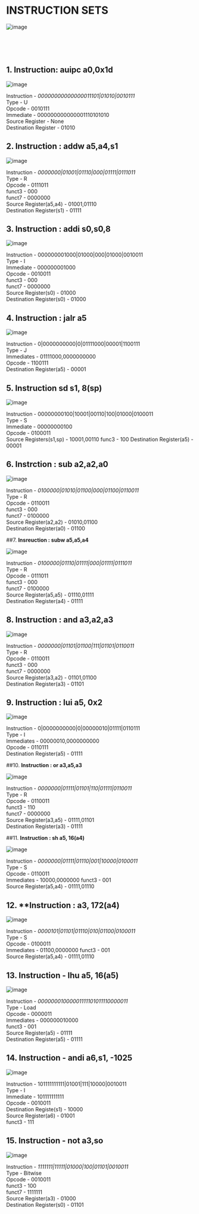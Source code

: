 # INSTRUCTION SETS

![image](https://github.com/user-attachments/assets/e6d8c66b-1e0c-4188-aecc-55b1d2d79b5f)

<br>
<br>
<br>

## 1. **Instruction: auipc a0,0x1d** <br>

![image](https://github.com/user-attachments/assets/6d8175fa-888d-4f76-9f76-edff8ad4d71c)



Instruction - _00000000000000011101|01010|0010111_ <br>
Type - U<br>
Opcode - 0010111<br>
Immediate - 000000000000001110101010<br>
Source Register - None<br>
Destination Register - 01010<br>



## 2. **Instruction : addw a5,a4,s1**<br>

![image](https://github.com/user-attachments/assets/7cb8f6ee-15f9-4260-9ee6-52aec9bbc198)


Instruction - _0000000|01001|01110|000|01111|0111011_<br>
Type - R<br>
Opcode - 0111011<br>
funct3 - 000 <br>
funct7 - 0000000<br>
Source Register(a5,a4) - 01001,01110<br>
Destination Register(s1) - 01111<br>


## 3. **Instruction : addi s0,s0,8**<br>
   
![image](https://github.com/user-attachments/assets/f166af4e-efb6-4514-882f-35c85aa84168)

Instruction - 000000001000|01000|000|01000|0010011<br>
Type - I<br>
Immediate - 000000001000<br>
Opcode - 0010011<br>
funct3 - 000 <br>
funct7 - 0000000<br>
Source Register(s0) - 01000<br>
Destination Register(s0) - 01000<br>


## 4. **Instruction : jalr a5**<br>

![image](https://github.com/user-attachments/assets/8b75bde3-cc27-486c-8126-797550e70deb)

Instruction - 0|0000000000|0|01111000|00001|1100111<br>
Type - J<br>
Immediates - 01111000,0000000000<br>
Opcode - 1100111<br>
Destination Register(a5) - 00001<br>



## 5. **Instruction sd s1, 8(sp)**<br>
   
 ![image](https://github.com/user-attachments/assets/4d6e1291-1fe6-4cc8-84e0-e5f7ff9a20f3)


Instruction - 00000000100|10001|00110|100|01000|0100011<br>
Type - S<br>
Immediate - 00000000100<br>
Opcode - 0100011<br>
Source Registers(s1,sp) - 10001,00110
func3 - 100
Destination Register(a5) - 00001<br>



## 6. **Instrction : sub a2,a2,a0**

![image](https://github.com/user-attachments/assets/84cdc49e-63ab-43d8-bdfc-48b472c85155)

Instruction - _0100000|01010|01100|000|01100|0110011_<br>
Type - R<br>
Opcode - 0110011<br>
funct3 - 000 <br>
funct7 - 0100000<br>
Source Register(a2,a2) - 01010,01100<br>
Destination Register(a0) - 01100<br>



##7. **Insreuction : subw a5,a5,a4**

![image](https://github.com/user-attachments/assets/30678f55-6c2a-472d-97a4-accdba725d9b)

Instruction - _0100000|01110|01111|000|01111|0111011_<br>
Type - R<br>
Opcode - 0111011<br>
funct3 - 000 <br>
funct7 - 0100000<br>
Source Register(a5,a5) - 01110,01111<br>
Destination Register(a4) - 01111<br>



## 8. **Instruction : and a3,a2,a3**

![image](https://github.com/user-attachments/assets/da566a57-4314-4621-ae59-1a5036de7e1c)

Instruction - _0000000|01101|01100|111|01101|0110011_<br>
Type - R<br>
Opcode - 0110011<br>
funct3 - 000 <br>
funct7 - 0000000<br>
Source Register(a3,a2) - 01101,01100<br>
Destination Register(a3) - 01101<br>



## 9. **Instruction : lui a5, 0x2**<br>

![image](https://github.com/user-attachments/assets/d27877f1-8bb4-4220-b401-ff91821c8d55)


Instruction - 0|0000000000|0|00000010|01111|0110111<br>
Type - I<br>
Immediates - 00000010,0000000000<br>
Opcode - 0110111<br>
Destination Register(a5) - 01111<br>



##10. **Instruction : or a3,a5,a3**<br>

![image](https://github.com/user-attachments/assets/12341b0c-c081-47af-af66-c3e77efae671)

Instruction - _0000000|01111|01101|110|01111|0110011_<br>
Type - R<br>
Opcode - 0110011<br>
funct3 - 110 <br>
funct7 - 0000000<br>
Source Register(a3,a5) - 01111,01101<br>
Destination Register(a3) - 01111<br>



##11. **Instruction : sh a5, 16(a4)**<br>

![image](https://github.com/user-attachments/assets/2067bc30-4d56-47b5-adb4-ef8e7f14a24a)

Instruction - _0000000|01111|01110|001|10000|0100011_<br>
Type - S<br>
Opcode - 0110011<br>
Immediates - 10000,0000000
funct3 - 001 <br>
Source Register(a5,a4) - 01111,01110<br>



## 12. **Instruction : a3, 172(a4)

![image](https://github.com/user-attachments/assets/258e4cbe-cd5a-4d48-a9ff-a406ed14fe2d)

Instruction - _0000101|01101|01110|010|01100|0100011_<br>
Type - S<br>
Opcode - 0100011<br>
Immediates - 01100,0000000
funct3 - 001 <br>
Source Register(a5,a4) - 01111,01110<br>



## 13. Instruction - lhu a5, 16(a5)

![image](https://github.com/user-attachments/assets/3c58a286-f0b2-49bc-9151-8d54e189f3e7)


Instruction - _00000001000001111101011110000011_<br>
Type - Load<br>
Opcode - 0000011<br>
Immediates - 000000010000<br>
funct3 - 001 <br>
Source Register(a5) - 01111<br>
Destination Register(a5) - 01111<br>



## 14. Instruction - andi a6,s1, -1025

![image](https://github.com/user-attachments/assets/7176124e-8975-44d4-9138-1b922bc23857)


Instruction - 101111111111|01001|111|10000|0010011<br>
Type - I<br>
Immediate - 101111111111<br>
Opcode - 0010011<br>
Destination Registe(s1) - 10000<br>
Source Register(a6) - 01001<br>
funct3 - 111 <br>



## 15. Instruction - not a3,so

![image](https://github.com/user-attachments/assets/11e6a648-d79d-4657-a813-00c49b466c92)

Instruction - _1111111|11111|01000|100|01101|0010011_<br>
Type - Bitwise<br>
Opcode - 0010011<br>
funct3 - 100 <br>
funct7 - 1111111<br>
Source Register(a3) - 01000<br>
Destination Register(s0) - 01101<br>




